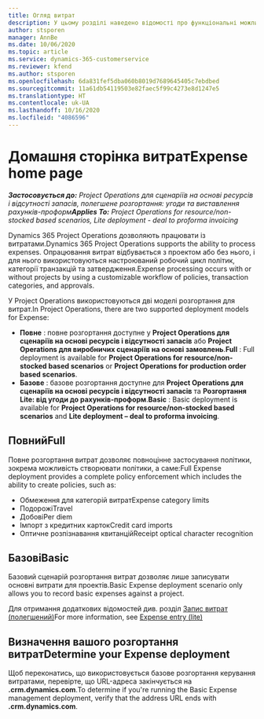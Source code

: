 ```yaml
---
title: Огляд витрат
description: У цьому розділі наведено відомості про функціональні можливості витрат у Project Operations.
author: stsporen
manager: AnnBe
ms.date: 10/06/2020
ms.topic: article
ms.service: dynamics-365-customerservice
ms.reviewer: kfend
ms.author: stsporen
ms.openlocfilehash: 6da831fef5dba060b8019d7689645405c7ebdbed
ms.sourcegitcommit: 11a61db54119503e82faec5f99c4273e8d1247e5
ms.translationtype: HT
ms.contentlocale: uk-UA
ms.lasthandoff: 10/16/2020
ms.locfileid: "4086596"
---
```

# <a name="expense-home-page"></a><span data-ttu-id="3c3a7-103">Домашня сторінка витрат</span><span class="sxs-lookup"><span data-stu-id="3c3a7-103">Expense home page</span></span>

<span data-ttu-id="3c3a7-104">_**Застосовується до:** Project Operations для сценаріїв на основі ресурсів і відсутності запасів, полегшене розгортання: угоди та виставлення рахунків-проформ_</span><span class="sxs-lookup"><span data-stu-id="3c3a7-104">_**Applies To:** Project Operations for resource/non-stocked based scenarios, Lite deployment - deal to proforma invoicing_</span></span>


<span data-ttu-id="3c3a7-105">Dynamics 365 Project Operations дозволяють працювати із витратами.</span><span class="sxs-lookup"><span data-stu-id="3c3a7-105">Dynamics 365 Project Operations supports the ability to process expenses.</span></span> <span data-ttu-id="3c3a7-106">Опрацювання витрат відбувається з проектом або без нього, і для нього використовуються настроюваний робочий цикл політик, категорії транзакцій та затвердження.</span><span class="sxs-lookup"><span data-stu-id="3c3a7-106">Expense processing occurs with or without projects by using a customizable workflow of policies, transaction categories, and approvals.</span></span>

<span data-ttu-id="3c3a7-107">У Project Operations використовуються дві моделі розгортання для витрат.</span><span class="sxs-lookup"><span data-stu-id="3c3a7-107">In Project Operations, there are two supported deployment models for Expense:</span></span> 

- <span data-ttu-id="3c3a7-108">**Повне** : повне розгортання доступне у **Project Operations для сценаріїв на основі ресурсів і відсутності запасів** або **Project Operations для виробничих сценаріїв на основі замовлень**.</span><span class="sxs-lookup"><span data-stu-id="3c3a7-108">**Full** : Full deployment is available for **Project Operations for resource/non-stocked based scenarios** or **Project Operations for production order based scenarios**.</span></span>
- <span data-ttu-id="3c3a7-109">**Базове** : базове розгортання доступне для **Project Operations для сценаріїв на основі ресурсів і відсутності запасів** та **Розгортання Lite: від угоди до рахунків-проформ**.</span><span class="sxs-lookup"><span data-stu-id="3c3a7-109">**Basic** : Basic deployment is available for **Project Operations for resource/non-stocked based scenarios** and **Lite deployment – deal to proforma invoicing**.</span></span>

## <a name="full"></a><span data-ttu-id="3c3a7-110">Повний</span><span class="sxs-lookup"><span data-stu-id="3c3a7-110">Full</span></span> 
<span data-ttu-id="3c3a7-111">Повне розгортання витрат дозволяє повноцінне застосування політики, зокрема можливість створювати політики, а саме:</span><span class="sxs-lookup"><span data-stu-id="3c3a7-111">Full Expense deployment provides a complete policy enforcement which includes the ability to create policies, such as:</span></span>

  - <span data-ttu-id="3c3a7-112">Обмеження для категорій витрат</span><span class="sxs-lookup"><span data-stu-id="3c3a7-112">Expense category limits</span></span>
  - <span data-ttu-id="3c3a7-113">Подорожі</span><span class="sxs-lookup"><span data-stu-id="3c3a7-113">Travel</span></span>
  - <span data-ttu-id="3c3a7-114">Добові</span><span class="sxs-lookup"><span data-stu-id="3c3a7-114">Per diem</span></span>
  - <span data-ttu-id="3c3a7-115">Імпорт з кредитних карток</span><span class="sxs-lookup"><span data-stu-id="3c3a7-115">Credit card imports</span></span>
  - <span data-ttu-id="3c3a7-116">Оптичне розпізнавання квитанцій</span><span class="sxs-lookup"><span data-stu-id="3c3a7-116">Receipt optical character recognition</span></span>

## <a name="basic"></a><span data-ttu-id="3c3a7-117">Базові</span><span class="sxs-lookup"><span data-stu-id="3c3a7-117">Basic</span></span> 
<span data-ttu-id="3c3a7-118">Базовий сценарій розгортання витрат дозволяє лише записувати основні витрати для проектів.</span><span class="sxs-lookup"><span data-stu-id="3c3a7-118">Basic Expense deployment scenario only allows you to record basic expenses against a project.</span></span> 

<span data-ttu-id="3c3a7-119">Для отримання додаткових відомостей див. розділ [Запис витрат (полегшений)](basic-expense.md)</span><span class="sxs-lookup"><span data-stu-id="3c3a7-119">For more information, see [Expense entry (lite)](basic-expense.md)</span></span>

## <a name="determine-your-expense-deployment"></a><span data-ttu-id="3c3a7-120">Визначення вашого розгортання витрат</span><span class="sxs-lookup"><span data-stu-id="3c3a7-120">Determine your Expense deployment</span></span>
<span data-ttu-id="3c3a7-121">Щоб переконатись, що використовується базове розгортання керування витратами, перевірте, що URL-адреса закінчується на **.crm.dynamics.com**.</span><span class="sxs-lookup"><span data-stu-id="3c3a7-121">To determine if you're running the Basic Expense management deployment, verify that the address URL ends with **.crm.dynamics.com**.</span></span> 
